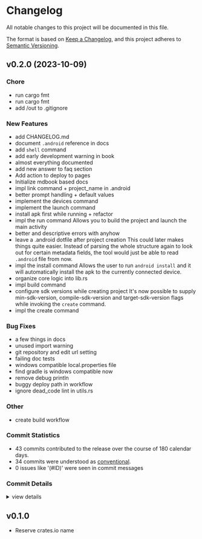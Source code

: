 # Changelog

All notable changes to this project will be documented in this file.

The format is based on [Keep a Changelog](https://keepachangelog.com/en/1.0.0/),
and this project adheres to [Semantic Versioning](https://semver.org/spec/v2.0.0.html).

## v0.2.0 (2023-10-09)

### Chore

 - <csr-id-8115f6dcc8046cadeb05d339c66d576f249bebd8/> run cargo fmt
 - <csr-id-49bb3a696906bbcbc9cdb6eabf673329033406b8/> run cargo fmt
 - <csr-id-61f73e592f74a00ba38eda3fb648e1f036ddc42a/> add /out to .gitignore

### New Features

 - <csr-id-5c10fbec3b2fec9298019a46cdbffea03e713c92/> add CHANGELOG.md
 - <csr-id-b9fa8c2514477af5f6a165a51d4baad28819e617/> document `.android` reference in docs
 - <csr-id-90ed6aa99b896beb39b31908e2dc4fffa1796c35/> add `shell` command
 - <csr-id-31d9f4f024d04a7485b43d45c6dbe657e7111908/> add early development warning in book
 - <csr-id-4aaa768b27f85e4820759c9036400f321ea9c301/> almost everything documented
 - <csr-id-76486ef337ccd67da19e81caa3884487d055e261/> add new answer to faq section
 - <csr-id-97eda8786bf22d9e5ed05a152b0a8af12eb8f2ee/> Add action to deploy to pages
 - <csr-id-2859b23262c9eb42a89cb85935929f5cf9ebc86d/> Initialize mdbook based docs
 - <csr-id-1e8cf99468aa6d43a4a3d40f40c73e8606e59365/> impl link command + project_name in .android
 - <csr-id-fc4652ea8b3d380968977c12a38f8c0fbbe13806/> better prompt handling + default values
 - <csr-id-5c863c95e60f45edfdd7421c8308d5c03e56c299/> implement the devices command
 - <csr-id-4bb6c45444969bd946f5e98295aa315d6e55dc34/> implement the launch command
 - <csr-id-84559042dda6f07b80ed75485c7be1d4daf6f9e8/> install apk first while running + refactor
 - <csr-id-994559ea50d4b91d705d83d74b56ee7c1e745603/> impl the run command
   Allows you to build the project and launch the main activity
 - <csr-id-6f295ce66d89aa8a4ecd5ccc8d14574d82628fcc/> better and descriptive errors with anyhow
 - <csr-id-ec2734d07b897f33e65a91115a9c06fe98ef3d8d/> leave a .android dotfile after project creation
   This could later makes things quite easier. Instead of parsing the whole structure again to look out for certain metadata fields, the tool would just be able to read `.android` file from now.
 - <csr-id-37d5d22ba08e6e5ccf4561285ee2779343a0f71d/> impl the install command
   Allows the user to run `android install` and it will automatically install the apk to the currently connected device.
 - <csr-id-4deac6acace945c9ff956ceab5c145d332c8a36c/> organize core logic into lib.rs
 - <csr-id-0c242a9eafca865be7ba7a9983b5331b7d28155f/> impl build command
 - <csr-id-3cc09cd87004fa7a6a158f05ee46ea8b61534220/> configure sdk versions while creating project
   It's now possible to supply min-sdk-version, compile-sdk-version and target-sdk-version flags while invoking the `create` command.
 - <csr-id-1eebc639deda2b2f1d2f4ac507f6ccbe49933496/> impl the create command

### Bug Fixes

 - <csr-id-616261fac3a337d291852fa5f94bddbe6ee2a424/> a few things in docs
 - <csr-id-ff5d370569bab49cfe324fb8f42f2b2ae468e290/> unused import warning
 - <csr-id-894b9a651699a1168b0f5bb521e929ab95a75c0c/> git repository and edit url setting
 - <csr-id-d41b6645286b01d52fd90e295ca41436aa9c7e8a/> failing doc tests
 - <csr-id-4874057fe79bbf9ff228566ae6904fc2ca639aa0/> windows compatible local.properties file
 - <csr-id-0c341ba3985c4adaa28b8d56b9d6c32fc42ed368/> find gradle is windows compatible now
 - <csr-id-c7c21f6b47701a8b9cfcb75f79ce048d6924db87/> remove debug println
 - <csr-id-b617bf09f861ee8137216f6912169e173e9d54d8/> buggy deploy path in workflow
 - <csr-id-658b1219f4d8fe14b695578ca83e0e219d7fc12d/> ignore dead_code lint in utils.rs

### Other

 - <csr-id-8a65f4641856c8c9965ed5ac4d6d3279fb312d13/> create build workflow

### Commit Statistics

<csr-read-only-do-not-edit/>

 - 43 commits contributed to the release over the course of 180 calendar days.
 - 34 commits were understood as [conventional](https://www.conventionalcommits.org).
 - 0 issues like '(#ID)' were seen in commit messages

### Commit Details

<csr-read-only-do-not-edit/>

<details><summary>view details</summary>

 * **Uncategorized**
    - Add CHANGELOG.md ([`5c10fbe`](https://github.com/SyedAhkam/android-cli/commit/5c10fbec3b2fec9298019a46cdbffea03e713c92))
    - A few things in docs ([`616261f`](https://github.com/SyedAhkam/android-cli/commit/616261fac3a337d291852fa5f94bddbe6ee2a424))
    - Document `.android` reference in docs ([`b9fa8c2`](https://github.com/SyedAhkam/android-cli/commit/b9fa8c2514477af5f6a165a51d4baad28819e617))
    - Unused import warning ([`ff5d370`](https://github.com/SyedAhkam/android-cli/commit/ff5d370569bab49cfe324fb8f42f2b2ae468e290))
    - Add `shell` command ([`90ed6aa`](https://github.com/SyedAhkam/android-cli/commit/90ed6aa99b896beb39b31908e2dc4fffa1796c35))
    - Git repository and edit url setting ([`894b9a6`](https://github.com/SyedAhkam/android-cli/commit/894b9a651699a1168b0f5bb521e929ab95a75c0c))
    - Add early development warning in book ([`31d9f4f`](https://github.com/SyedAhkam/android-cli/commit/31d9f4f024d04a7485b43d45c6dbe657e7111908))
    - Failing doc tests ([`d41b664`](https://github.com/SyedAhkam/android-cli/commit/d41b6645286b01d52fd90e295ca41436aa9c7e8a))
    - Almost everything documented ([`4aaa768`](https://github.com/SyedAhkam/android-cli/commit/4aaa768b27f85e4820759c9036400f321ea9c301))
    - Windows compatible local.properties file ([`4874057`](https://github.com/SyedAhkam/android-cli/commit/4874057fe79bbf9ff228566ae6904fc2ca639aa0))
    - Find gradle is windows compatible now ([`0c341ba`](https://github.com/SyedAhkam/android-cli/commit/0c341ba3985c4adaa28b8d56b9d6c32fc42ed368))
    - Remove debug println ([`c7c21f6`](https://github.com/SyedAhkam/android-cli/commit/c7c21f6b47701a8b9cfcb75f79ce048d6924db87))
    - Add new answer to faq section ([`76486ef`](https://github.com/SyedAhkam/android-cli/commit/76486ef337ccd67da19e81caa3884487d055e261))
    - Buggy deploy path in workflow ([`b617bf0`](https://github.com/SyedAhkam/android-cli/commit/b617bf09f861ee8137216f6912169e173e9d54d8))
    - Add action to deploy to pages ([`97eda87`](https://github.com/SyedAhkam/android-cli/commit/97eda8786bf22d9e5ed05a152b0a8af12eb8f2ee))
    - Initialize mdbook based docs ([`2859b23`](https://github.com/SyedAhkam/android-cli/commit/2859b23262c9eb42a89cb85935929f5cf9ebc86d))
    - Run cargo fmt ([`8115f6d`](https://github.com/SyedAhkam/android-cli/commit/8115f6dcc8046cadeb05d339c66d576f249bebd8))
    - Impl link command + project_name in .android ([`1e8cf99`](https://github.com/SyedAhkam/android-cli/commit/1e8cf99468aa6d43a4a3d40f40c73e8606e59365))
    - Better prompt handling + default values ([`fc4652e`](https://github.com/SyedAhkam/android-cli/commit/fc4652ea8b3d380968977c12a38f8c0fbbe13806))
    - Implement the devices command ([`5c863c9`](https://github.com/SyedAhkam/android-cli/commit/5c863c95e60f45edfdd7421c8308d5c03e56c299))
    - Implement the launch command ([`4bb6c45`](https://github.com/SyedAhkam/android-cli/commit/4bb6c45444969bd946f5e98295aa315d6e55dc34))
    - Run cargo fmt ([`49bb3a6`](https://github.com/SyedAhkam/android-cli/commit/49bb3a696906bbcbc9cdb6eabf673329033406b8))
    - Install apk first while running + refactor ([`8455904`](https://github.com/SyedAhkam/android-cli/commit/84559042dda6f07b80ed75485c7be1d4daf6f9e8))
    - Impl the run command ([`994559e`](https://github.com/SyedAhkam/android-cli/commit/994559ea50d4b91d705d83d74b56ee7c1e745603))
    - Better and descriptive errors with anyhow ([`6f295ce`](https://github.com/SyedAhkam/android-cli/commit/6f295ce66d89aa8a4ecd5ccc8d14574d82628fcc))
    - Leave a .android dotfile after project creation ([`ec2734d`](https://github.com/SyedAhkam/android-cli/commit/ec2734d07b897f33e65a91115a9c06fe98ef3d8d))
    - Ignore dead_code lint in utils.rs ([`658b121`](https://github.com/SyedAhkam/android-cli/commit/658b1219f4d8fe14b695578ca83e0e219d7fc12d))
    - Impl the install command ([`37d5d22`](https://github.com/SyedAhkam/android-cli/commit/37d5d22ba08e6e5ccf4561285ee2779343a0f71d))
    - Add /out to .gitignore ([`61f73e5`](https://github.com/SyedAhkam/android-cli/commit/61f73e592f74a00ba38eda3fb648e1f036ddc42a))
    - Organize core logic into lib.rs ([`4deac6a`](https://github.com/SyedAhkam/android-cli/commit/4deac6acace945c9ff956ceab5c145d332c8a36c))
    - Impl build command ([`0c242a9`](https://github.com/SyedAhkam/android-cli/commit/0c242a9eafca865be7ba7a9983b5331b7d28155f))
    - Update README.md ([`da92c6f`](https://github.com/SyedAhkam/android-cli/commit/da92c6f6041512efbecc9375619211108ca51b47))
    - Update README.md ([`95b7f27`](https://github.com/SyedAhkam/android-cli/commit/95b7f272809f5afc17389bcf9b94de97a7e9c53e))
    - Update README.md ([`09a3bf3`](https://github.com/SyedAhkam/android-cli/commit/09a3bf3a116eb7878574d0d8c2e4e28dd059cc58))
    - Configure sdk versions while creating project ([`3cc09cd`](https://github.com/SyedAhkam/android-cli/commit/3cc09cd87004fa7a6a158f05ee46ea8b61534220))
    - Create build workflow ([`8a65f46`](https://github.com/SyedAhkam/android-cli/commit/8a65f4641856c8c9965ed5ac4d6d3279fb312d13))
    - Update README.md ([`e66ca2f`](https://github.com/SyedAhkam/android-cli/commit/e66ca2f14870ab38bdc80f33d22ced24b7aec1c2))
    - Impl the create command ([`1eebc63`](https://github.com/SyedAhkam/android-cli/commit/1eebc639deda2b2f1d2f4ac507f6ccbe49933496))
    - Build subcommands structure ([`72b5387`](https://github.com/SyedAhkam/android-cli/commit/72b5387d3f2a55d07cf7a0cb2f591b92e7443da2))
    - Downgrade to clap 3.x ([`d9bca8a`](https://github.com/SyedAhkam/android-cli/commit/d9bca8a7a9f2037cc10cb594f5529c178c7c2c1e))
    - Write README and Clap application ([`c46d873`](https://github.com/SyedAhkam/android-cli/commit/c46d873f7c1f2efa5d5cd82fc2cd3bcb2ac057b4))
    - Reserve crates.io package ([`e932438`](https://github.com/SyedAhkam/android-cli/commit/e932438ea630eee90f24f3eef009fd61ebd4300e))
    - Initial commit ([`b862197`](https://github.com/SyedAhkam/android-cli/commit/b862197d332f07d7cbdffa7756fde14e435a1b79))
</details>

## v0.1.0

- Reserve crates.io name

